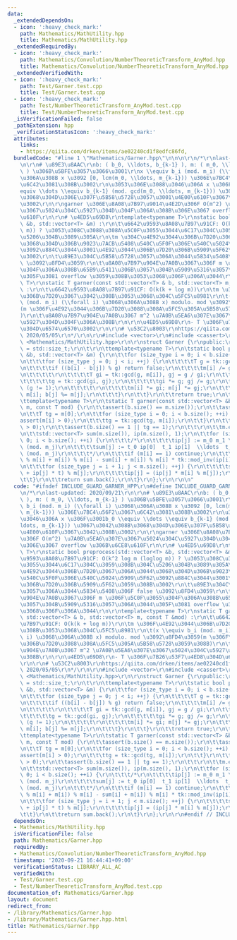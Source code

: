 ```yaml
---
data:
  _extendedDependsOn:
  - icon: ':heavy_check_mark:'
    path: Mathematics/MathUtility.hpp
    title: Mathematics/MathUtility.hpp
  _extendedRequiredBy:
  - icon: ':heavy_check_mark:'
    path: Mathematics/Convolution/NumberTheoreticTransform_AnyMod.hpp
    title: Mathematics/Convolution/NumberTheoreticTransform_AnyMod.hpp
  _extendedVerifiedWith:
  - icon: ':heavy_check_mark:'
    path: Test/Garner.test.cpp
    title: Test/Garner.test.cpp
  - icon: ':heavy_check_mark:'
    path: Test/NumberTheoreticTransform_AnyMod.test.cpp
    title: Test/NumberTheoreticTransform_AnyMod.test.cpp
  _isVerificationFailed: false
  _pathExtension: hpp
  _verificationStatusIcon: ':heavy_check_mark:'
  attributes:
    links:
    - https://qiita.com/drken/items/ae02240cd1f8edfc86fd,
  bundledCode: "#line 1 \"Mathematics/Garner.hpp\"\n\n\n\r\n/*\r\nlast-updated: 2020/09/21\r\
    \n\r\n# \u89E3\u8AAC\r\nb: ( b_0, \\ldots, b_{k-1} ), m: ( m_0, \\ldots, m_{k-1}\
    \ ) \u306B\u5BFE\u3057\u3066\u3001\r\nx \\equiv b_i (mod. m_i) (\\forall i) \u3068\
    \u306A\u308B x \u3092 [0, lcm(m_0, \\ldots, m_{k-1})) \u306E\u7BC4\u56F2\u3067\
    \u6C42\u3081\u308B\u3002\r\n\u3053\u306E\u3088\u3046\u306A x \u306F\u3001b_0 \\\
    equiv \\dots \\equiv b_{k-1} (mod. gcd(m_0, \\ldots, m_{k-1})) \u3067\u3042\u308B\
    \u3068\u304D\u306E\u307F\u5B58\u5728\u3057\u3001\u4E00\u610F\u3067\u3042\u308B\
    \u3002\r\n\r\ngarner \u306E\u8A08\u7B97\u9014\u4E2D\u306F O(m^2) \u7A0B\u5EA6\u307E\
    \u3067\u5024\u304C\u5927\u304D\u304F\u306A\u308B\u306E\u3067 overflow \u306B\u6CE8\
    \u610F\r\n\r\n# \u4ED5\u69D8\r\ntemplate<typename T>\r\nstatic bool preprocess(std::vector<T>\
    \ &b, std::vector<T> &m) :\r\n\t\u6642\u9593\u8A08\u7B97\u91CF: O(k^2 log m (loglog\
    \ m)) ? \u3053\u308C\u3088\u308A\u5C0F\u3055\u3044\u6C17\u304C\u3059\u308B\u304C\
    \u5206\u304B\u3089\u305A\r\n\tm \u304C\u4E92\u3044\u306B\u7D20\u3067\u306A\u3044\
    \u3068\u304D\u306B\u9023\u7ACB\u5408\u540C\u5F0F\u306E\u540C\u5024\u5909\u5F62\
    \u3092\u884C\u3044\u3001\u4E92\u3044\u306B\u7D20\u306B\u5909\u5F62\u3059\u308B\
    \u3002\r\n\t\u89E3\u304C\u5B58\u5728\u3057\u306A\u3044\u5834\u5408\u306F false\
    \ \u3092\u8FD4\u3059\r\n\t\u8A08\u7B97\u904E\u7A0B\u3067\u306F m \u306F\u5C0F\u3055\
    \u304F\u306A\u308B\u65B9\u5411\u306B\u3057\u304B\u5909\u5316\u3057\u306A\u3044\
    \u305F\u3081 overflow \u3059\u308B\u3053\u3068\u306F\u306A\u3044\r\n\r\ntemplate<typename\
    \ T>\r\nstatic T garner(const std::vector<T> & b, std::vector<T> m, const T &mod)\
    \ :\r\n\t\u6642\u9593\u8A08\u7B97\u91CF: O(k(k + log m))\r\n\tm \u306F\u4E92\u3044\
    \u306B\u7D20\u3067\u3042\u308B\u3053\u3068\u304C\u5FC5\u8981\r\n\t(x \\equiv b_i\
    \ (mod. m_i) (\\forall i) \u3068\u306A\u308B x) modulo. mod \u3092\u8FD4\u3059\
    (m \u306F\u4E92\u3044\u306B\u7D20\u3088\u308A\u5FC5\u305A\u5B58\u5728\u3059\u308B\
    )\r\n\t\u8A08\u7B97\u904E\u7A0B\u3067 m^2 \u7A0B\u5EA6\u307E\u3067\u5024\u304C\
    \u5927\u304D\u304F\u306A\u308B\r\n\r\n\u4ED5\u69D8\r\n- T \u306F\u7B26\u53F7\u4ED8\
    \u304D\u6574\u6570\u3002\r\n\r\n# \u53C2\u8003\r\nhttps://qiita.com/drken/items/ae02240cd1f8edfc86fd,\
    \ 2020/05/05\r\n*/\r\n\r\n#include <vector>\r\n#include <cassert>\r\n\r\n#include\
    \ <Mathematics/MathUtility.hpp>\r\n\r\nstruct Garner {\r\npublic:\r\n\tusing size_type\
    \ = std::size_t;\r\n\t\r\n\ttemplate<typename T>\r\n\tstatic bool preprocess(std::vector<T>\
    \ &b, std::vector<T> &m) {\r\n\t\tfor (size_type i = 0; i < b.size(); ++i) {\r\
    \n\t\t\tfor (size_type j = 0; j < i; ++j) {\r\n\t\t\t\tT g = tk::gcd(m[i], m[j]);\r\
    \n\t\t\t\tif ((b[i] - b[j]) % g) return false;\r\n\t\t\t\tm[i] /= g; m[j] /= g;\r\
    \n\t\t\t\t\r\n\t\t\t\tT gi = tk::gcd(g, m[i]), gj = g / gi;\r\n\t\t\t\tdo {\r\n\
    \t\t\t\t\tg = tk::gcd(gi, gj);\r\n\t\t\t\t\tgi *= g; gj /= g;\r\n\t\t\t\t} while\
    \ (g != 1);\r\n\t\t\t\t\r\n\t\t\t\tm[i] *= gi; m[j] *= gj;\r\n\t\t\t\tb[i] %=\
    \ m[i]; b[j] %= m[j];\r\n\t\t\t}\r\n\t\t}\r\n\t\treturn true;\r\n\t}\r\n\t\r\n\
    \ttemplate<typename T>\r\n\tstatic T garner(const std::vector<T> &b, std::vector<T>\
    \ m, const T mod) {\r\n\t\tassert(b.size() == m.size());\r\n\t\tassert(!b.empty());\r\
    \n\t\tT tg = m[0];\r\n\t\tfor (size_type i = 0; i < b.size(); ++i) {\r\n\t\t\t\
    assert(m[i] > 0);\r\n\t\t\ttg = tk::gcd(tg, m[i]);\r\n\t\t}\r\n\t\tassert(mod\
    \ > 0);\r\n\t\tassert(b.size() == 1 || tg == 1);\r\n\t\t\r\n\t\tm.emplace_back(mod);\r\
    \n\t\tstd::vector<T> sum(m.size()), ip(m.size(), 1);\r\n\t\tfor (size_type i =\
    \ 0; i < b.size(); ++i) {\r\n\t\t\t/*\r\n\t\t\t\tip[j] := m_0 m_1 \\ldots m_{i-1}\
    \ (mod. m_j)\r\n\t\t\t\tsum[j] := t_0 ip[0]  t_1 ip[1]  \\ldots  t_{i-1} ip[i-1]\
    \ (mod. m_j)\r\n\t\t\t*/\r\n\t\t\tif (m[i] == 1) continue;\r\n\t\t\tT t = ((b[i]\
    \ % m[i] + m[i]) % m[i] - sum[i] + m[i]) % m[i] * tk::mod_inv(ip[i], m[i]) % m[i];\r\
    \n\t\t\tfor (size_type j = i + 1; j < m.size(); ++j) {\r\n\t\t\t\tsum[j] = (sum[j]\
    \ + ip[j] * t) % m[j];\r\n\t\t\t\tip[j] = (ip[j] * m[i] % m[j]);\r\n\t\t\t}\r\n\
    \t\t}\r\n\t\treturn sum.back();\r\n\t}\r\n};\r\n\r\n\n"
  code: "#ifndef INCLUDE_GUARD_GARNER_HPP\r\n#define INCLUDE_GUARD_GARNER_HPP\r\n\r\
    \n/*\r\nlast-updated: 2020/09/21\r\n\r\n# \u89E3\u8AAC\r\nb: ( b_0, \\ldots, b_{k-1}\
    \ ), m: ( m_0, \\ldots, m_{k-1} ) \u306B\u5BFE\u3057\u3066\u3001\r\nx \\equiv\
    \ b_i (mod. m_i) (\\forall i) \u3068\u306A\u308B x \u3092 [0, lcm(m_0, \\ldots,\
    \ m_{k-1})) \u306E\u7BC4\u56F2\u3067\u6C42\u3081\u308B\u3002\r\n\u3053\u306E\u3088\
    \u3046\u306A x \u306F\u3001b_0 \\equiv \\dots \\equiv b_{k-1} (mod. gcd(m_0, \\\
    ldots, m_{k-1})) \u3067\u3042\u308B\u3068\u304D\u306E\u307F\u5B58\u5728\u3057\u3001\
    \u4E00\u610F\u3067\u3042\u308B\u3002\r\n\r\ngarner \u306E\u8A08\u7B97\u9014\u4E2D\
    \u306F O(m^2) \u7A0B\u5EA6\u307E\u3067\u5024\u304C\u5927\u304D\u304F\u306A\u308B\
    \u306E\u3067 overflow \u306B\u6CE8\u610F\r\n\r\n# \u4ED5\u69D8\r\ntemplate<typename\
    \ T>\r\nstatic bool preprocess(std::vector<T> &b, std::vector<T> &m) :\r\n\t\u6642\
    \u9593\u8A08\u7B97\u91CF: O(k^2 log m (loglog m)) ? \u3053\u308C\u3088\u308A\u5C0F\
    \u3055\u3044\u6C17\u304C\u3059\u308B\u304C\u5206\u304B\u3089\u305A\r\n\tm \u304C\
    \u4E92\u3044\u306B\u7D20\u3067\u306A\u3044\u3068\u304D\u306B\u9023\u7ACB\u5408\
    \u540C\u5F0F\u306E\u540C\u5024\u5909\u5F62\u3092\u884C\u3044\u3001\u4E92\u3044\
    \u306B\u7D20\u306B\u5909\u5F62\u3059\u308B\u3002\r\n\t\u89E3\u304C\u5B58\u5728\
    \u3057\u306A\u3044\u5834\u5408\u306F false \u3092\u8FD4\u3059\r\n\t\u8A08\u7B97\
    \u904E\u7A0B\u3067\u306F m \u306F\u5C0F\u3055\u304F\u306A\u308B\u65B9\u5411\u306B\
    \u3057\u304B\u5909\u5316\u3057\u306A\u3044\u305F\u3081 overflow \u3059\u308B\u3053\
    \u3068\u306F\u306A\u3044\r\n\r\ntemplate<typename T>\r\nstatic T garner(const\
    \ std::vector<T> & b, std::vector<T> m, const T &mod) :\r\n\t\u6642\u9593\u8A08\
    \u7B97\u91CF: O(k(k + log m))\r\n\tm \u306F\u4E92\u3044\u306B\u7D20\u3067\u3042\
    \u308B\u3053\u3068\u304C\u5FC5\u8981\r\n\t(x \\equiv b_i (mod. m_i) (\\forall\
    \ i) \u3068\u306A\u308B x) modulo. mod \u3092\u8FD4\u3059(m \u306F\u4E92\u3044\
    \u306B\u7D20\u3088\u308A\u5FC5\u305A\u5B58\u5728\u3059\u308B)\r\n\t\u8A08\u7B97\
    \u904E\u7A0B\u3067 m^2 \u7A0B\u5EA6\u307E\u3067\u5024\u304C\u5927\u304D\u304F\u306A\
    \u308B\r\n\r\n\u4ED5\u69D8\r\n- T \u306F\u7B26\u53F7\u4ED8\u304D\u6574\u6570\u3002\
    \r\n\r\n# \u53C2\u8003\r\nhttps://qiita.com/drken/items/ae02240cd1f8edfc86fd,\
    \ 2020/05/05\r\n*/\r\n\r\n#include <vector>\r\n#include <cassert>\r\n\r\n#include\
    \ <Mathematics/MathUtility.hpp>\r\n\r\nstruct Garner {\r\npublic:\r\n\tusing size_type\
    \ = std::size_t;\r\n\t\r\n\ttemplate<typename T>\r\n\tstatic bool preprocess(std::vector<T>\
    \ &b, std::vector<T> &m) {\r\n\t\tfor (size_type i = 0; i < b.size(); ++i) {\r\
    \n\t\t\tfor (size_type j = 0; j < i; ++j) {\r\n\t\t\t\tT g = tk::gcd(m[i], m[j]);\r\
    \n\t\t\t\tif ((b[i] - b[j]) % g) return false;\r\n\t\t\t\tm[i] /= g; m[j] /= g;\r\
    \n\t\t\t\t\r\n\t\t\t\tT gi = tk::gcd(g, m[i]), gj = g / gi;\r\n\t\t\t\tdo {\r\n\
    \t\t\t\t\tg = tk::gcd(gi, gj);\r\n\t\t\t\t\tgi *= g; gj /= g;\r\n\t\t\t\t} while\
    \ (g != 1);\r\n\t\t\t\t\r\n\t\t\t\tm[i] *= gi; m[j] *= gj;\r\n\t\t\t\tb[i] %=\
    \ m[i]; b[j] %= m[j];\r\n\t\t\t}\r\n\t\t}\r\n\t\treturn true;\r\n\t}\r\n\t\r\n\
    \ttemplate<typename T>\r\n\tstatic T garner(const std::vector<T> &b, std::vector<T>\
    \ m, const T mod) {\r\n\t\tassert(b.size() == m.size());\r\n\t\tassert(!b.empty());\r\
    \n\t\tT tg = m[0];\r\n\t\tfor (size_type i = 0; i < b.size(); ++i) {\r\n\t\t\t\
    assert(m[i] > 0);\r\n\t\t\ttg = tk::gcd(tg, m[i]);\r\n\t\t}\r\n\t\tassert(mod\
    \ > 0);\r\n\t\tassert(b.size() == 1 || tg == 1);\r\n\t\t\r\n\t\tm.emplace_back(mod);\r\
    \n\t\tstd::vector<T> sum(m.size()), ip(m.size(), 1);\r\n\t\tfor (size_type i =\
    \ 0; i < b.size(); ++i) {\r\n\t\t\t/*\r\n\t\t\t\tip[j] := m_0 m_1 \\ldots m_{i-1}\
    \ (mod. m_j)\r\n\t\t\t\tsum[j] := t_0 ip[0]  t_1 ip[1]  \\ldots  t_{i-1} ip[i-1]\
    \ (mod. m_j)\r\n\t\t\t*/\r\n\t\t\tif (m[i] == 1) continue;\r\n\t\t\tT t = ((b[i]\
    \ % m[i] + m[i]) % m[i] - sum[i] + m[i]) % m[i] * tk::mod_inv(ip[i], m[i]) % m[i];\r\
    \n\t\t\tfor (size_type j = i + 1; j < m.size(); ++j) {\r\n\t\t\t\tsum[j] = (sum[j]\
    \ + ip[j] * t) % m[j];\r\n\t\t\t\tip[j] = (ip[j] * m[i] % m[j]);\r\n\t\t\t}\r\n\
    \t\t}\r\n\t\treturn sum.back();\r\n\t}\r\n};\r\n\r\n#endif // INCLUDE_GUARD_GARNER_HPP"
  dependsOn:
  - Mathematics/MathUtility.hpp
  isVerificationFile: false
  path: Mathematics/Garner.hpp
  requiredBy:
  - Mathematics/Convolution/NumberTheoreticTransform_AnyMod.hpp
  timestamp: '2020-09-21 16:44:41+09:00'
  verificationStatus: LIBRARY_ALL_AC
  verifiedWith:
  - Test/Garner.test.cpp
  - Test/NumberTheoreticTransform_AnyMod.test.cpp
documentation_of: Mathematics/Garner.hpp
layout: document
redirect_from:
- /library/Mathematics/Garner.hpp
- /library/Mathematics/Garner.hpp.html
title: Mathematics/Garner.hpp
---
```

